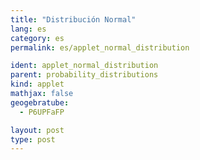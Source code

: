 ```yaml
---
title: "Distribución Normal"
lang: es
category: es
permalink: es/applet_normal_distribution

ident: applet_normal_distribution
parent: probability_distributions
kind: applet
mathjax: false
geogebratube:
  - P6UPFaFP

layout: post
type: post
---
```


<div style="height:600px; width:800px; margin: auto;" id="applet_containerP6UPFaFP"></div>